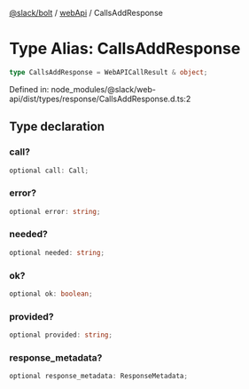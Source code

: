 [@slack/bolt](../../../../index.md) / [webApi](../index.md) / CallsAddResponse

# Type Alias: CallsAddResponse

```ts
type CallsAddResponse = WebAPICallResult & object;
```

Defined in: node\_modules/@slack/web-api/dist/types/response/CallsAddResponse.d.ts:2

## Type declaration

### call?

```ts
optional call: Call;
```

### error?

```ts
optional error: string;
```

### needed?

```ts
optional needed: string;
```

### ok?

```ts
optional ok: boolean;
```

### provided?

```ts
optional provided: string;
```

### response\_metadata?

```ts
optional response_metadata: ResponseMetadata;
```

